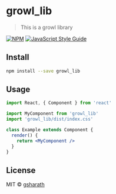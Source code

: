 # growl_lib

> This is a growl library

[![NPM](https://img.shields.io/npm/v/growl_lib.svg)](https://www.npmjs.com/package/growl_lib) [![JavaScript Style Guide](https://img.shields.io/badge/code_style-standard-brightgreen.svg)](https://standardjs.com)

## Install

```bash
npm install --save growl_lib
```

## Usage

```jsx
import React, { Component } from 'react'

import MyComponent from 'growl_lib'
import 'growl_lib/dist/index.css'

class Example extends Component {
  render() {
    return <MyComponent />
  }
}
```

## License

MIT © [gsharath](https://github.com/gsharath)
